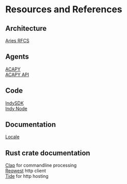 # Resources and References

## Architecture
[Aries RFCS](https://github.com/hyperledger/aries-rfcs)

## Agents
[ACAPY](https://github.com/hyperledger/aries-cloudagent-python)  
[ACAPY API](https://github.com/hyperledger/aries-cloudagent-python/blob/master/demo/AriesOpenAPIDemo.md)  

## Code
[IndySDK](https://github.com/hyperledger/indy-sdk)  
[Indy Node](https://github.com/hyperledger/indy-node)  
 
## Documentation
[Locale](https://en.wikipedia.org/wiki/Language_localisation)  

## Rust crate documentation
[Clap](https://crates.io/crates/clap) for commandline processing  
[Reqwest](https://crates.io/crates/reqwest) http client  
[Tide](https://docs.rs/tide/0.14.0/tide/index.html)  for http hosting  